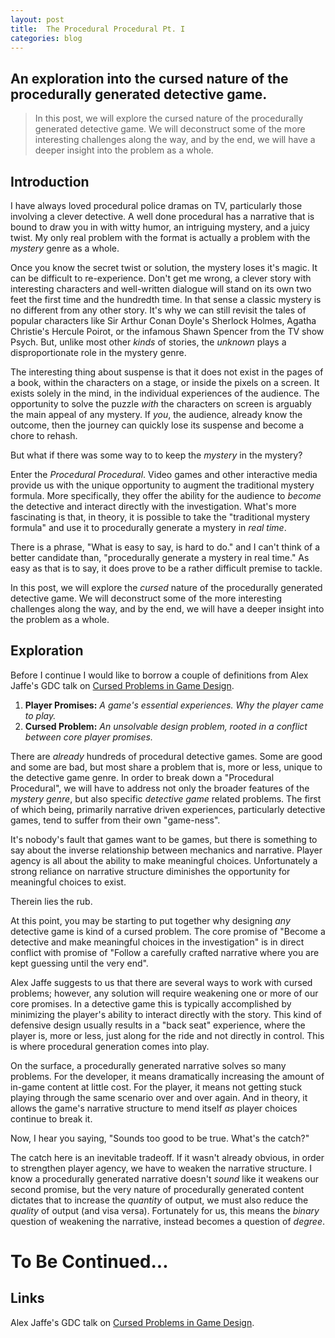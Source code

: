 ```yaml
---
layout: post
title:  The Procedural Procedural Pt. I
categories: blog
---
```


## An exploration into the cursed nature of the procedurally generated detective game.

> In this post, we will explore the cursed nature of the procedurally generated detective game. We will deconstruct some of the more interesting challenges along the way, and by the end, we will have a deeper insight into the problem as a whole.

## **Introduction**

I have always loved procedural police dramas on TV, particularly those involving a clever detective. A well done procedural has a narrative that is bound to draw you in with witty humor, an intriguing mystery, and a juicy twist. My only real problem with the format is actually a problem with the *mystery* genre as a whole.

Once you know the secret twist or solution, the mystery loses it's magic. It can be difficult to re-experience. Don't get me wrong, a clever story with interesting characters and well-written dialogue will stand on its own two feet the first time and the hundredth time. In that sense a classic mystery is no different from any other story. It's why we can still revisit the tales of popular characters like Sir Arthur Conan Doyle's Sherlock Holmes, Agatha Christie's Hercule Poirot, or the infamous Shawn Spencer from the TV show Psych. But, unlike most other *kinds* of stories, the *unknown* plays a disproportionate role in the mystery genre. 

The interesting thing about suspense is that it does not exist in the pages of a book, within the characters on a stage, or inside the pixels on a screen. It exists solely in the mind, in the individual experiences of the audience. The opportunity to solve the puzzle *with* the characters on screen is arguably the main appeal of any mystery. If *you*, the audience, already know the outcome, then the journey can quickly lose its suspense and become a chore to rehash.

But what if there was some way to to keep the *mystery* in the mystery?

Enter the *Procedural Procedural*. Video games and other interactive media provide us with the unique opportunity to augment the traditional mystery formula. More specifically, they offer the ability for the audience to *become* the detective and interact directly with the investigation. What's more fascinating is that, in theory, it is possible to take the "traditional mystery formula" and use it to procedurally generate a mystery in *real time*.

There is a phrase, "What is easy to say, is hard to do." and I can't think of a better candidate than, "procedurally generate a mystery in real time." As easy as that is to say, it does prove to be a rather difficult premise to tackle.

In this post, we will explore the *cursed* nature of the procedurally generated detective game. We will deconstruct some of the more interesting challenges along the way, and by the end, we will have a deeper insight into the problem as a whole.

## **Exploration**

Before I continue I would like to borrow a couple of definitions from Alex Jaffe's GDC talk on [Cursed Problems in Game Design](https://www.youtube.com/watch?v=8uE6-vIi1rQ).

1. **Player Promises:** *A game's essential experiences. Why the player came to play.*  
2. **Cursed Problem:** *An unsolvable design problem, rooted in a conflict between core player promises.*

 There are *already* hundreds of procedural detective games. Some are good and some are bad, but most share a problem that is, more or less, unique to the detective game genre. In order to break down a "Procedural Procedural", we will have to address not only the broader features of the *mystery genre*, but also specific *detective game* related problems. The first of which being, primarily narrative driven experiences, particularly detective games, tend to suffer from their own "game-ness".

It's nobody's fault that games want to be games, but there is something to say about the inverse relationship between mechanics and narrative. Player agency is all about the ability to make meaningful choices. Unfortunately a strong reliance on narrative structure diminishes the opportunity for meaningful choices to exist.

Therein lies the rub.

At this point, you may be starting to put together why designing *any* detective game is kind of a cursed problem. The core promise of "Become a detective and make meaningful choices in the investigation" is in direct conflict with promise of "Follow a carefully crafted narrative where you are kept guessing until the very end".

Alex Jaffe suggests to us that there are several ways to work with cursed problems; however, any solution will require weakening one or more of our core promises. In a detective game this is typically accomplished by minimizing the player's ability to interact directly with the story. This kind of defensive design usually results in a "back seat" experience, where the player is, more or less, just along for the ride and not directly in control. This is where procedural generation comes into play.

On the surface, a procedurally generated narrative solves so many problems. For the developer, it means dramatically increasing the amount of in-game content at little cost. For the player, it means not getting stuck playing through the same scenario over and over again. And in theory, it allows the game's narrative structure to mend itself *as* player choices continue to break it.

Now, I hear you saying, "Sounds too good to be true. What's the catch?"

The catch here is an inevitable tradeoff. If it wasn't already obvious, in order to strengthen player agency, we have to weaken the narrative structure. I know a procedurally generated narrative doesn't *sound* like it weakens our second promise, but the very nature of procedurally generated content dictates that to increase the *quantity* of output, we must also reduce the *quality* of output (and visa versa). Fortunately for us, this means the *binary* question of weakening the narrative, instead becomes a question of *degree*.

# **To Be Continued...**

## **Links**
Alex Jaffe's GDC talk on [Cursed Problems in Game Design](https://www.youtube.com/watch?v=8uE6-vIi1rQ).  
